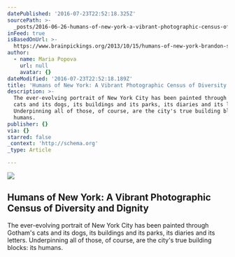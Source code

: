 ```yaml
---
datePublished: '2016-07-23T22:52:18.325Z'
sourcePath: >-
  _posts/2016-06-26-humans-of-new-york-a-vibrant-photographic-census-of-diversi.md
inFeed: true
isBasedOnUrl: >-
  https://www.brainpickings.org/2013/10/15/humans-of-new-york-brandon-stanton-book/
author:
  - name: Maria Popova
    url: null
    avatar: {}
dateModified: '2016-07-23T22:52:18.189Z'
title: 'Humans of New York: A Vibrant Photographic Census of Diversity and Dignity'
description: >-
  The ever-evolving portrait of New York City has been painted through Gotham's
  cats and its dogs, its buildings and its parks, its diaries and its letters.
  Underpinning all of those, of course, are the city's true building blocks: its
  humans.
publisher: {}
via: {}
starred: false
_context: 'http://schema.org'
_type: Article

---
```

<article style=""><img src="https://imgflo.herokuapp.com/graph/vahj1ThiexotieMo/4440b1001b8a8d904fea7230d2ba8c0f/noop.jpg?input=https%3A%2F%2Fi2.wp.com%2Fwww.brainpickings.org%2Fwp-content%2Fuploads%2F2013%2F10%2Fhumansofnewyork2.jpg%3Fw%3D680%26ssl%3D1" /><h1>Humans of New York: A Vibrant Photographic Census of Diversity and Dignity</h1><p>The ever-evolving portrait of New York City has been painted through Gotham's cats and its dogs, its buildings and its parks, its diaries and its letters. Underpinning all of those, of course, are the city's true building blocks: its humans.</p></article>